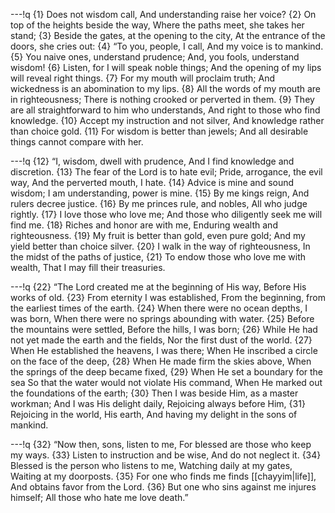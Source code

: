 ---!q
{1} Does not wisdom call,
And understanding raise her voice?
{2} On top of the heights beside the way,
Where the paths meet, she takes her stand;
{3} Beside the gates, at the opening to the city,
At the entrance of the doors, she cries out:
{4} “To you, people, I call,
And my voice is to mankind.
{5} You naive ones, understand prudence;
And, you fools, understand wisdom!
{6} Listen, for I will speak noble things;
And the opening of my lips will reveal right things.
{7} For my mouth will proclaim truth;
And wickedness is an abomination to my lips.
{8} All the words of my mouth are in righteousness;
There is nothing crooked or perverted in them.
{9} They are all straightforward to him who understands,
And right to those who find knowledge.
{10} Accept my instruction and not silver,
And knowledge rather than choice gold.
{11} For wisdom is better than jewels;
And all desirable things cannot compare with her.

---!q
{12} “I, wisdom, dwell with prudence,
And I find knowledge and discretion.
{13} The fear of the Lord is to hate evil;
Pride, arrogance, the evil way,
And the perverted mouth, I hate.
{14} Advice is mine and sound wisdom;
I am understanding, power is mine.
{15} By me kings reign,
And rulers decree justice.
{16} By me princes rule, and nobles,
All who judge rightly.
{17} I love those who love me;
And those who diligently seek me will find me.
{18} Riches and honor are with me,
Enduring wealth and righteousness.
{19} My fruit is better than gold, even pure gold;
And my yield better than choice silver.
{20} I walk in the way of righteousness,
In the midst of the paths of justice,
{21} To endow those who love me with wealth,
That I may fill their treasuries.

---!q
{22} “The Lord created me at the beginning of His way,
Before His works of old.
{23} From eternity I was established,
From the beginning, from the earliest times of the earth.
{24} When there were no ocean depths, I was born,
When there were no springs abounding with water.
{25} Before the mountains were settled,
Before the hills, I was born;
{26} While He had not yet made the earth and the fields,
Nor the first dust of the world.
{27} When He established the heavens, I was there;
When He inscribed a circle on the face of the deep,
{28} When He made firm the skies above,
When the springs of the deep became fixed,
{29} When He set a boundary for the sea
So that the water would not violate His command,
When He marked out the foundations of the earth;
{30} Then I was beside Him, as a master workman;
And I was His delight daily,
Rejoicing always before Him,
{31} Rejoicing in the world, His earth,
And having my delight in the sons of mankind.

---!q
{32} “Now then, sons, listen to me,
For blessed are those who keep my ways.
{33} Listen to instruction and be wise,
And do not neglect it.
{34} Blessed is the person who listens to me,
Watching daily at my gates,
Waiting at my doorposts.
{35} For one who finds me finds [[chayyim|life]],
And obtains favor from the Lord.
{36} But one who sins against me injures himself;
All those who hate me love death.”